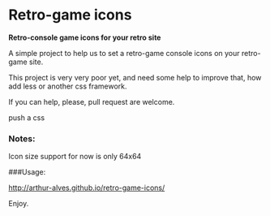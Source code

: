 # Retro-game icons

**Retro-console game icons for your retro site**

A simple project to help us to set a retro-game console icons on your retro-game site.

This project is very very poor yet, and need some help to improve that, how add less or another css 
framework.

If you can help, please, pull request are welcome.

push a css


### Notes:

Icon size support for now is only 64x64


###Usage:

http://arthur-alves.github.io/retro-game-icons/



Enjoy.

